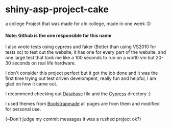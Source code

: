 # shiny-asp-project-cake
a college Project that was made for chi college, made in one week :D 

#### Note: Github is the one responsible for this name 

I also wrote tests using cypress and faker (Better than using VS2010 for tests xc) to test out the website, it has 
one for every part of the website, and one large test that took me like a 100 seconds to run on a win10 vm but 20-30 seconds on real life hardware.

I don't consider this project perfect but it got the job done and it was the first time trying out test driven develompent, really fun and helpful,
I am glad on how it came out.

I recommend checking out [Database](https://github.com/MinaSameh1/shiny-asp-project-cake/blob/master/ProjectSol/ASPProject/ASPProject/Classes/Database.cs) file and the [Cypress](https://github.com/MinaSameh1/shiny-asp-project-cake/tree/master/cypress/integration) directory :) 

I used themes from [Bootstrapmade](https://bootstrapmade.com/) all pages are from them and modified for personal use. 

(~Don't judge my commit messages it was a rushed project ok?)
